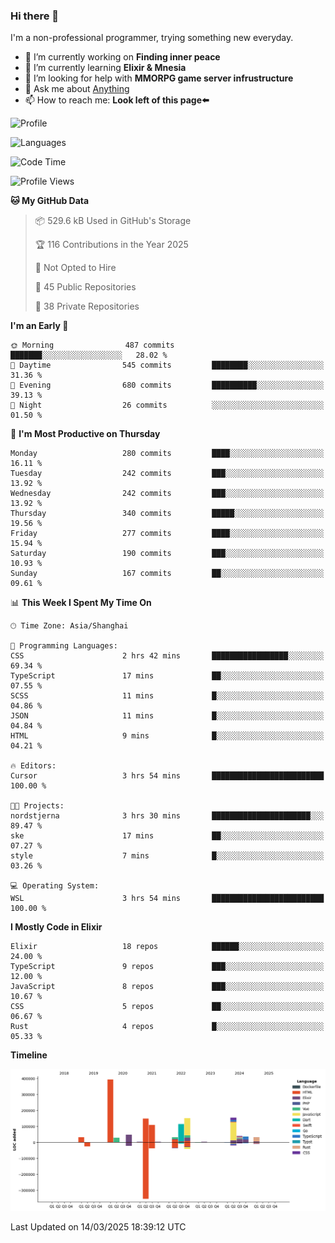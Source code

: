 ### Hi there 👋

I'm a non-professional programmer, trying something new everyday.

<!--
**dyzdyz010/dyzdyz010** is a ✨ _special_ ✨ repository because its `README.md` (this file) appears on your GitHub profile.
-->

- 🔭 I’m currently working on **Finding inner peace**
- 🌱 I’m currently learning **Elixir & Mnesia**
- 🤔 I’m looking for help with **MMORPG game server infrustructure**
- 💬 Ask me about [Anything](https://github.com/dyzdyz010/dyzdyz010/issues)
- 📫 How to reach me: **Look left of this page⬅️**

<!-- - 👯 I’m looking to collaborate on
- 😄 Pronouns: ...
- ⚡ Fun fact: ...
 -->
 
![Profile](https://github-readme-stats.vercel.app/api?username=dyzdyz010&count_private=true&show_icons=true&theme=dracula)

![Languages](https://github-readme-stats.vercel.app/api/top-langs/?username=dyzdyz010&layout=compact&theme=dracula)

<!--START_SECTION:waka-->
![Code Time](http://img.shields.io/badge/Code%20Time-1%2C930%20hrs%2021%20mins-blue)

![Profile Views](http://img.shields.io/badge/Profile%20Views-1-blue)

**🐱 My GitHub Data** 

> 📦 529.6 kB Used in GitHub's Storage 
 > 
> 🏆 116 Contributions in the Year 2025
 > 
> 🚫 Not Opted to Hire
 > 
> 📜 45 Public Repositories 
 > 
> 🔑 38 Private Repositories 
 > 
**I'm an Early 🐤** 

```text
🌞 Morning                487 commits         ███████░░░░░░░░░░░░░░░░░░   28.02 % 
🌆 Daytime                545 commits         ████████░░░░░░░░░░░░░░░░░   31.36 % 
🌃 Evening                680 commits         ██████████░░░░░░░░░░░░░░░   39.13 % 
🌙 Night                  26 commits          ░░░░░░░░░░░░░░░░░░░░░░░░░   01.50 % 
```
📅 **I'm Most Productive on Thursday** 

```text
Monday                   280 commits         ████░░░░░░░░░░░░░░░░░░░░░   16.11 % 
Tuesday                  242 commits         ███░░░░░░░░░░░░░░░░░░░░░░   13.92 % 
Wednesday                242 commits         ███░░░░░░░░░░░░░░░░░░░░░░   13.92 % 
Thursday                 340 commits         █████░░░░░░░░░░░░░░░░░░░░   19.56 % 
Friday                   277 commits         ████░░░░░░░░░░░░░░░░░░░░░   15.94 % 
Saturday                 190 commits         ███░░░░░░░░░░░░░░░░░░░░░░   10.93 % 
Sunday                   167 commits         ██░░░░░░░░░░░░░░░░░░░░░░░   09.61 % 
```


📊 **This Week I Spent My Time On** 

```text
🕑︎ Time Zone: Asia/Shanghai

💬 Programming Languages: 
CSS                      2 hrs 42 mins       █████████████████░░░░░░░░   69.34 % 
TypeScript               17 mins             ██░░░░░░░░░░░░░░░░░░░░░░░   07.55 % 
SCSS                     11 mins             █░░░░░░░░░░░░░░░░░░░░░░░░   04.86 % 
JSON                     11 mins             █░░░░░░░░░░░░░░░░░░░░░░░░   04.84 % 
HTML                     9 mins              █░░░░░░░░░░░░░░░░░░░░░░░░   04.21 % 

🔥 Editors: 
Cursor                   3 hrs 54 mins       █████████████████████████   100.00 % 

🐱‍💻 Projects: 
nordstjerna              3 hrs 30 mins       ██████████████████████░░░   89.47 % 
ske                      17 mins             ██░░░░░░░░░░░░░░░░░░░░░░░   07.27 % 
style                    7 mins              █░░░░░░░░░░░░░░░░░░░░░░░░   03.26 % 

💻 Operating System: 
WSL                      3 hrs 54 mins       █████████████████████████   100.00 % 
```

**I Mostly Code in Elixir** 

```text
Elixir                   18 repos            ██████░░░░░░░░░░░░░░░░░░░   24.00 % 
TypeScript               9 repos             ███░░░░░░░░░░░░░░░░░░░░░░   12.00 % 
JavaScript               8 repos             ███░░░░░░░░░░░░░░░░░░░░░░   10.67 % 
CSS                      5 repos             ██░░░░░░░░░░░░░░░░░░░░░░░   06.67 % 
Rust                     4 repos             █░░░░░░░░░░░░░░░░░░░░░░░░   05.33 % 
```



**Timeline**

![Lines of Code chart](https://raw.githubusercontent.com/dyzdyz010/dyzdyz010/master/assets/bar_graph.png)


 Last Updated on 14/03/2025 18:39:12 UTC
<!--END_SECTION:waka-->
